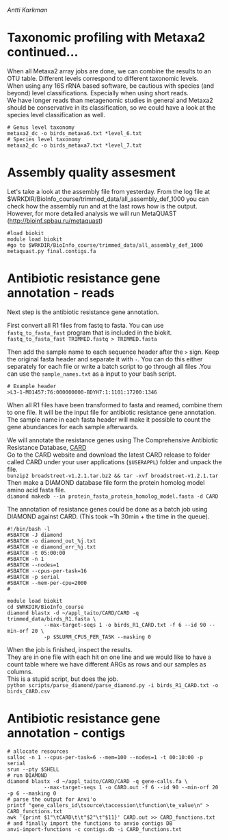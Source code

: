 *Antti Karkman*


# Taxonomic profiling with Metaxa2 continued...
When all Metaxa2 array jobs are done, we can combine the results to an OTU table. Different levels correspond to different taxonomic levels.  
When using any 16S rRNA based software, be cautious with species (and beyond) level classifications. Especially when using short reads.  
We have longer reads than metagenomic studies in general and Metaxa2 should be conservative in its classification, so we could have a look at the species level classification as well.  
```
# Genus level taxonomy
metaxa2_dc -o birds_metaxa6.txt *level_6.txt
# Species level taxonomy
metaxa2_dc -o birds_metaxa7.txt *level_7.txt
```

# Assembly quality assesment
Let's take a look at the assembly file from yesterday. From the log file at $WRKDIR/BioInfo_course/trimmed_data/all_assembly_def_1000 you can check how the assembly run and at the last rows how is the output. However, for more detailed analysis we will run MetaQUAST (http://bioinf.spbau.ru/metaquast)
```
#load biokit
module load biokit
#go to $WRKDIR/BioInfo_course/trimmed_data/all_assembly_def_1000
metaquast.py final.contigs.fa
```


# Antibiotic resistance gene annotation - reads
Next step is the antibiotic resistance gene annotation.  

First convert all R1 files from fastq to fasta. You can use `fastq_to_fasta_fast` program that is included in the biokit.  
`fastq_to_fasta_fast TRIMMED.fastq > TRIMMED.fasta`  

Then add the sample name to each sequence header after the `>` sign. Keep the original fasta header and separate it with `-`. You can do this either separately for each file or write a batch script to go through all files .You can use the `sample_names.txt` as a input to your bash script.  
```
# Example header
>L3-1-M01457:76:000000000-BDYH7:1:1101:17200:1346
```

When all R1 files have been transformed to fasta and reamed, combine them to one file. It will be the input file for antibiotic resistance gene annotation. The sample name in each fasta header will make it possible to count the gene abundances for each sample afterwards.  

We will annotate the resistance genes using The Comprehensive Antibiotic Resistance Database, [CARD](https://card.mcmaster.ca)  
Go to the CARD website and download the latest CARD release to folder called CARD under your user applications (`$USERAPPL`) folder and unpack the file.  
`bunzip2 broadstreet-v1.2.1.tar.bz2 && tar -xvf broadstreet-v1.2.1.tar `
Then make a DIAMOND database file form the protein homolog model amino acid fasta file.  
`diamond makedb --in protein_fasta_protein_homolog_model.fasta -d CARD`

The annotation of resistance genes could be done as a batch job using DIAMOND against CARD. (This took ~1h 30min + the time in the queue).
```
#!/bin/bash -l
#SBATCH -J diamond
#SBATCH -o diamond_out_%j.txt
#SBATCH -e diamond_err_%j.txt
#SBATCH -t 05:00:00
#SBATCH -n 1
#SBATCH --nodes=1
#SBATCH --cpus-per-task=16
#SBATCH -p serial
#SBATCH --mem-per-cpu=2000
#

module load biokit
cd $WRKDIR/BioInfo_course
diamond blastx -d ~/appl_taito/CARD/CARD -q trimmed_data/birds_R1.fasta \
            --max-target-seqs 1 -o birds_R1_CARD.txt -f 6 --id 90 --min-orf 20 \
            -p $SLURM_CPUS_PER_TASK --masking 0
```

When the job is finished, inspect the results.  
They are in one file with each hit on one line and we would like to have a count table where we have different ARGs as rows and our samples as columns.  
This is a stupid script, but does the job.  
`python scripts/parse_diamond/parse_diamond.py -i birds_R1_CARD.txt -o birds_CARD.csv`

# Antibiotic resistance gene annotation - contigs
```
# allocate resources
salloc -n 1 --cpus-per-task=6 --mem=100 --nodes=1 -t 00:10:00 -p serial
srun --pty $SHELL
# run DIAMOND
diamond blastx -d ~/appl_taito/CARD/CARD -q gene-calls.fa \
            --max-target-seqs 1 -o CARD.out -f 6 --id 90 --min-orf 20 -p 6 --masking 0
# parse the output for Anvi'o  
printf "gene_callers_id\tsource\taccession\tfunction\te_value\n" > CARD_functions.txt
awk '{print $1"\tCARD\t\t"$2"\t"$11}' CARD.out >> CARD_functions.txt
# and finally import the functions to anvio contigs DB  
anvi-import-functions -c contigs.db -i CARD_functions.txt
